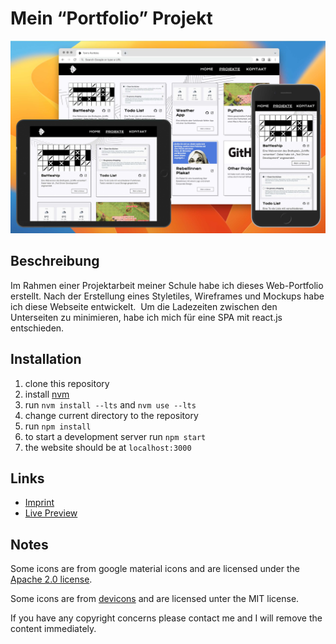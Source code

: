 # Mein “Portfolio” Projekt

![preview gif](./media/prev.jpg)

## Beschreibung

Im Rahmen einer Projektarbeit meiner Schule habe ich dieses Web-Portfolio erstellt. Nach der Erstellung eines Styletiles, Wireframes und Mockups habe ich diese Webseite entwickelt. 
Um die Ladezeiten zwischen den Unterseiten zu minimieren, habe ich mich für eine SPA mit react.js entschieden.

## Installation

1. clone this repository
2. install [nvm](https://github.com/nvm-sh/nvm)
3. run `nvm install --lts` and `nvm use --lts`
4. change current directory to the repository
5. run `npm install`
6. to start a development server run `npm start`
7. the website should be at `localhost:3000`

## Links

- [Imprint](https://tomsoerr.github.io/#/impressum)
- [Live Preview](https://tomsoerr.github.io/portfolio/)

## Notes

Some icons are from google material icons and are licensed under the [Apache 2.0 license](https://www.apache.org/licenses/LICENSE-2.0.html).

Some icons are from [devicons](https://github.com/devicons/devicon) and are licensed unter the MIT license.

If you have any copyright concerns please contact me and I will remove the content immediately.

